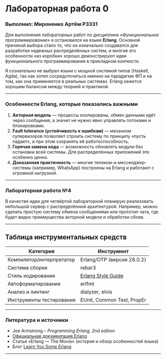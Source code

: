# Лабораторная работа 0
### Выполнил: Мироненко Артём P3331  

Для выполнения лабораторных работ по дисциплине *«Функциональное программирование»* я остановился на языке **Erlang**. Основной причиной выбора стало то, что он изначально создавался для разработки надежных распределённых систем, и многие его особенности «из коробки» хорошо демонстрируют идеи функционального программирования в прикладном контексте.  

Я сознательно не выбрал языки с мощной системой типов (Haskell, Agda), так как хотел сосредоточиться именно на парадигме ФП и на том, как она применяется в реальных системах. Erlang кажется хорошим балансом между теорией и практикой.  

---

### Особенности Erlang, которые показались важными
1. **Акторная модель** ― процессы изолированы, обмен данными идёт через сообщения, а значит не нужно явно управлять потоками и блокировками.  
2. **Fault tolerance (устойчивость к ошибкам)** ― механизм супервизоров позволяет строить систему по принципу «пусть падает», и при этом сохранять её работоспособность.  
3. **Горячая замена кода** ― возможность обновлять модули без остановки всей системы. Для распределённых приложений это особенно ценно.  
4. **Доказанная практичность** ― многие телеком-и мессенджер-системы (например, WhatsApp) построены на Erlang и работают с огромной нагрузкой.  

---

### Лабораторная работа №4
В качестве идеи для четвёртой лабораторной планирую реализовать небольшой сервер с распределённой архитектурой. Например, можно сделать простую систему обмена сообщениями или прототип чата, где будет видно преимущества акторной модели и обработки сбоев.  

---

## Таблица инструментальных средств

| Категория                          | Инструмент                                   |
|-----------------------------------|----------------------------------------------|
| Компилятор/интерпретатор           | Erlang/OTP (версия 28.0.2)                   |
| Система сборки                     | rebar3                                       |
| Стиль кодирования                  | [Erlang Style Guide](https://github.com/nuex/erlang-style-guide) |
| Автоформатирование                 | erlfmt                                       |
| Анализ и линтинг                   | dialyzer, elvis                              |
| Инструменты тестирования           | EUnit, Common Test, PropEr                   |

---

### Литература и источники
- Joe Armstrong – *Programming Erlang, 2nd edition*  
- [Официальная документация Erlang](https://www.erlang.org/docs)  
- Статья «Erlang — The Movie» (история и обзор особенностей языка)  
- Блог [Learn You Some Erlang](https://learnyousomeerlang.com/)  

---
